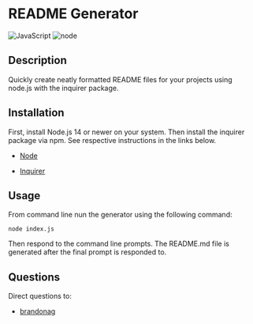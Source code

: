 # README Generator

![JavaScript](https://img.shields.io/badge/JavaScript-ES6-green)
![node](https://img.shields.io/badge/node-14-green)

## Description

Quickly create neatly formatted README files for your projects using node.js with the inquirer package.

## Installation

First, install Node.js 14 or newer on your system. Then install the inquirer package via npm. See respective instructions in the links below.

* [Node](https://nodejs.org/en/)

* [Inquirer](https://www.npmjs.com/package/inquirer#installation)

## Usage

From command line nun the generator using the following command:

```
node index.js
```

Then respond to the command line prompts. The README.md file is generated after the final prompt is responded to.

## Questions

Direct questions to:

* [brandonag](https://github.com/brandonag)